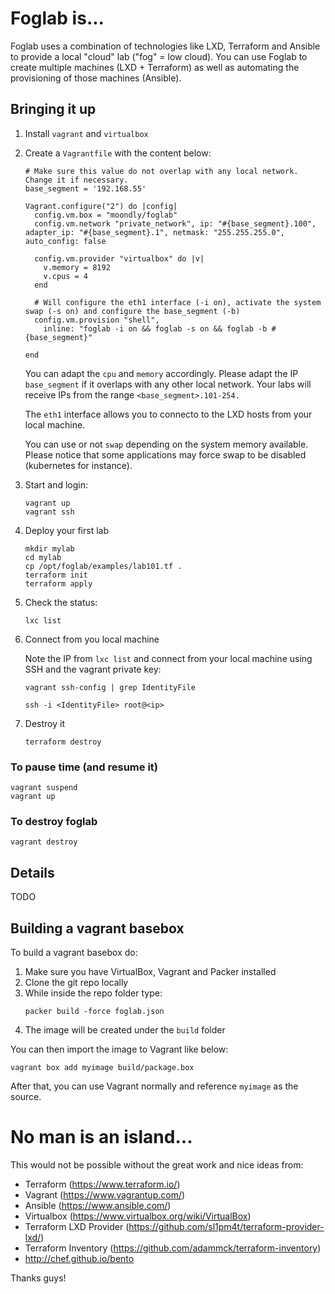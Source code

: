 # Foglab is...
Foglab uses a combination of technologies like LXD, Terraform and Ansible to provide a local "cloud" lab ("fog" = low cloud). You can use Foglab to create multiple machines (LXD + Terraform) as well as automating the provisioning of those machines (Ansible).

## Bringing it up
1. Install `vagrant` and `virtualbox`
1. Create a `Vagrantfile` with the content below:

    ```
    # Make sure this value do not overlap with any local network. Change it if necessary.
    base_segment = '192.168.55'

    Vagrant.configure("2") do |config|
      config.vm.box = "moondly/foglab"
      config.vm.network "private_network", ip: "#{base_segment}.100", adapter_ip: "#{base_segment}.1", netmask: "255.255.255.0", auto_config: false

      config.vm.provider "virtualbox" do |v|
        v.memory = 8192
        v.cpus = 4
      end

      # Will configure the eth1 interface (-i on), activate the system swap (-s on) and configure the base_segment (-b)
      config.vm.provision "shell",
        inline: "foglab -i on && foglab -s on && foglab -b #{base_segment}"

    end
    ```

    You can adapt the `cpu` and `memory` accordingly. Please adapt the IP `base_segment` if it overlaps with any other local network. Your labs will receive IPs from the range `<base_segment>.101-254.`
    
    The `eth1` interface allows you to connecto to the LXD hosts from your local machine. 
    
    You can use or not `swap` depending on the system memory available. Please notice that some applications may force swap to be disabled (kubernetes for instance).

1. Start and login:
    ```
    vagrant up
    vagrant ssh
    ``` 
1. Deploy your first lab
    ```
    mkdir mylab
    cd mylab
    cp /opt/foglab/examples/lab101.tf .
    terraform init
    terraform apply
    ```
1. Check the status:
    ```
    lxc list
    ```

1. Connect from you local machine

    Note the IP from `lxc list` and connect from your local machine using SSH and the vagrant private key:
    ```
    vagrant ssh-config | grep IdentityFile 
    
    ssh -i <IdentityFile> root@<ip>
    ```
  
1. Destroy it
    ```
    terraform destroy
    ```

### To pause time (and resume it)
```
vagrant suspend
vagrant up
```

### To destroy foglab
```
vagrant destroy
```

## Details
TODO

## Building a vagrant basebox
To build a vagrant basebox do:
1. Make sure you have VirtualBox, Vagrant and Packer installed
1. Clone the git repo locally
1. While inside the repo folder type:
    ```
    packer build -force foglab.json
    ```
1. The image will be created under the `build` folder

You can then import the image to Vagrant like below:
```
vagrant box add myimage build/package.box
```

After that, you can use Vagrant normally and reference `myimage` as the source.

# No man is an island...
This would not be possible without the great work and nice ideas from:

- Terraform (https://www.terraform.io/)
- Vagrant (https://www.vagrantup.com/)
- Ansible (https://www.ansible.com/)
- Virtualbox (https://www.virtualbox.org/wiki/VirtualBox)
- Terraform LXD Provider (https://github.com/sl1pm4t/terraform-provider-lxd/)
- Terraform Inventory (https://github.com/adammck/terraform-inventory)
- http://chef.github.io/bento

Thanks guys!

